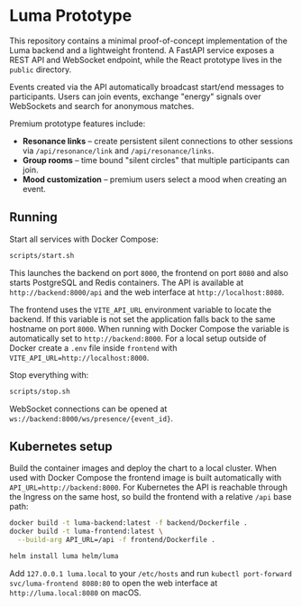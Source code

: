 # Luma Prototype

This repository contains a minimal proof-of-concept implementation of the Luma backend and a lightweight frontend. A FastAPI service exposes a REST API and WebSocket endpoint, while the React prototype lives in the `public` directory.

Events created via the API automatically broadcast start/end messages to participants. Users can join events, exchange "energy" signals over WebSockets and search for anonymous matches.

Premium prototype features include:

* **Resonance links** – create persistent silent connections to other sessions via `/api/resonance/link` and `/api/resonance/links`.
* **Group rooms** – time bound "silent circles" that multiple participants can join.
* **Mood customization** – premium users select a mood when creating an event.

## Running

Start all services with Docker Compose:

```bash
scripts/start.sh
```

This launches the backend on port `8000`, the frontend on port `8080` and also
starts PostgreSQL and Redis containers. The API is available at
`http://backend:8000/api` and the web interface at
`http://localhost:8080`.

The frontend uses the `VITE_API_URL` environment variable to locate the backend.
If this variable is not set the application falls back to the same hostname on
port `8000`. When running with Docker Compose the variable is automatically set
to `http://backend:8000`. For a local setup outside of Docker create a `.env`
file inside `frontend` with `VITE_API_URL=http://localhost:8000`.

Stop everything with:

```bash
scripts/stop.sh
```

WebSocket connections can be opened at `ws://backend:8000/ws/presence/{event_id}`.

## Kubernetes setup

Build the container images and deploy the chart to a local cluster. When used
with Docker Compose the frontend image is built automatically with
`API_URL=http://backend:8000`. For Kubernetes the API is reachable through the
Ingress on the same host, so build the frontend with a relative `/api` base
path:

```bash
docker build -t luma-backend:latest -f backend/Dockerfile .
docker build -t luma-frontend:latest \
  --build-arg API_URL=/api -f frontend/Dockerfile .

helm install luma helm/luma
```

Add `127.0.0.1 luma.local` to your `/etc/hosts` and run `kubectl port-forward
svc/luma-frontend 8080:80` to open the web interface at
`http://luma.local:8080` on macOS.
